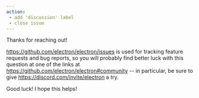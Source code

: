```yaml
---
action:
 - add 'discussion' label
 - close issue
---
```


Thanks for reaching out!

https://github.com/electron/electron/issues is used for tracking feature requests
and bug reports, so you will probably find better luck with this question at one
of the links at https://github.com/electron/electron#community -- in particular,
be sure to give https://discord.com/invite/electron a try.

Good luck! I hope this helps!
